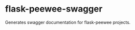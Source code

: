 flask-peewee-swagger
====================

Generates swagger documentation for flask-peewee projects.
